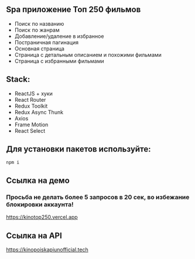 

## Spa приложение Топ 250 фильмов
  - Поиск по названию
  - Поиск по жанрам
  - Добавление/удаление в избранное
  - Постраничная пагинация 
  - Основная страница
  - Страница с детальным описанием и похожими фильмами
  - Страница с избранными фильмами
  
## Stack:
- ReactJS + хуки 
- React Router
- Redux Toolkit
- Redux Async Thunk
- Axios
- Frame Motion
- React Select

## Для установки пакетов используйте:
`npm i`
## Ссылка на демо
### Просьба не делать более 5 запросов в 20 сек, во избежание блокировки аккаунта!

https://kinotop250.vercel.app

## Ссылка на  API 

https://kinopoiskapiunofficial.tech

